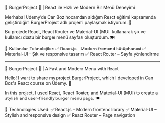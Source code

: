 🚀 BurgerProject 🍔 | React ile Hızlı ve Modern Bir Menü Deneyimi

Merhaba!
Udemy’de Can Boz hocamdan aldığım React eğitimi kapsamında geliştirdiğim BurgerProject adlı projemi paylaşmak istiyorum. 🎉

Bu projede React, React Router ve Material-UI (MUI) kullanarak şık ve kullanıcı dostu bir burger menü sayfası oluşturdum. 🍽️

📌 Kullanılan Teknolojiler:
✅ React.js – Modern frontend kütüphanesi
✅ Material-UI – Şık ve responsive tasarım
✅ React Router – Sayfa yönlendirme

---

🚀 BurgerProject 🍔 | A Fast and Modern Menu with React

Hello!
I want to share my project BurgerProject, which I developed in Can Boz's React course on Udemy. 🎉

In this project, I used React, React Router, and Material-UI (MUI) to create a stylish and user-friendly burger menu page. 🍽️

📌 Technologies Used:
✅ React.js – Modern frontend library
✅ Material-UI – Stylish and responsive design
✅ React Router – Page navigation
